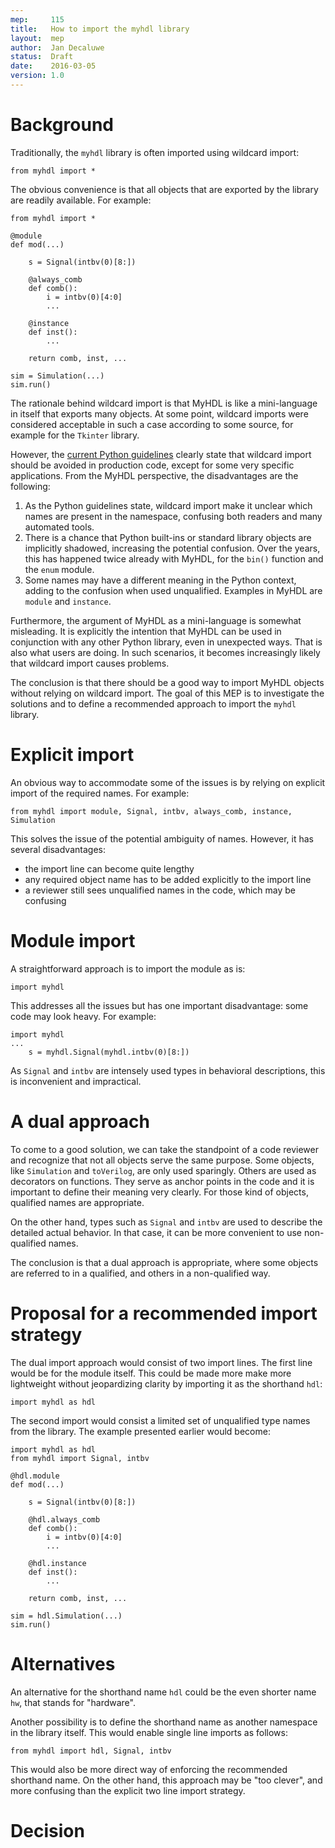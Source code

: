 ```yaml
---
mep:     115
title:   How to import the myhdl library
layout:  mep
author:  Jan Decaluwe
status:  Draft
date:    2016-03-05
version: 1.0
---
```


Background
==========

Traditionally, the `myhdl` library is often imported using wildcard import:

```
from myhdl import *
```

The obvious convenience is that all objects that are exported by the library are
readily available. For example:

```
from myhdl import *

@module
def mod(...)

    s = Signal(intbv(0)[8:])

    @always_comb
    def comb():
        i = intbv(0)[4:0]
        ...

    @instance
    def inst():
        ...

    return comb, inst, ...

sim = Simulation(...)
sim.run()
```

The rationale behind wildcard import is that MyHDL is like a mini-language in
itself that exports many objects. At some point, wildcard imports were
considered acceptable in such a case according to some source, for example for
the `Tkinter` library.

However, the [current Python guidelines][pep8] clearly state that wildcard
import should be avoided in production code, except for some very specific
applications. From the MyHDL perspective, the disadvantages are the following:

1. As the Python guidelines state, wildcard import make it unclear which names
are present in the namespace, confusing both readers and many automated tools.
2. There is a chance that Python built-ins or standard library objects are
implicitly shadowed, increasing the potential confusion. Over the years, this
has happened twice already with MyHDL, for the `bin()` function and the `enum`
module.  
3. Some names may have a different meaning in the Python context, adding to the
confusion when used unqualified. Examples in MyHDL are `module` and `instance`.

Furthermore, the argument of MyHDL as a mini-language is somewhat misleading.
It is explicitly the intention that MyHDL can be used in conjunction
with any other Python library, even in unexpected ways. That is also what
users are doing. In such scenarios, it becomes increasingly likely that
wildcard import causes problems.

The conclusion is that there should be a good way to import MyHDL objects
without relying on wildcard import. The goal of this MEP is to investigate the
solutions and to define a recommended approach to import the `myhdl` library.

[pep8]: https://www.python.org/dev/peps/pep-0008/#imports

Explicit import
===============

An obvious way to accommodate some of the issues is by relying on explicit
import of the required names. For example:

```
from myhdl import module, Signal, intbv, always_comb, instance, Simulation
```

This solves the issue of the potential ambiguity of names. However, it has
several disadvantages:

* the import line can become quite lengthy
* any required object name has to be added explicitly to the import line
* a reviewer still sees unqualified names in the code, which may be
confusing

Module import
=============

A straightforward approach is to import the module as is:

```
import myhdl
```

This addresses all the issues but has one important disadvantage: some
code may look heavy. For example:

```
import myhdl
...
    s = myhdl.Signal(myhdl.intbv(0)[8:])
```

As `Signal` and `intbv` are intensely used types in behavioral descriptions,
this is inconvenient and impractical.

A dual approach
===============

To come to a good solution, we can take the standpoint of a code reviewer and
recognize that not all objects  serve the same purpose. Some objects, like
`Simulation` and `toVerilog`, are only used sparingly. Others are used as
decorators on functions. They serve as anchor points in the code and it is
important to define their meaning very clearly. For those kind of objects,
qualified names are appropriate.

On the other hand, types such as `Signal` and `intbv` are used to describe the
detailed actual behavior. In that case, it can be more convenient to use
non-qualified names.

The conclusion is that a dual approach is appropriate, where some objects
are referred to in a qualified, and others in a non-qualified way.

Proposal for a recommended import strategy
==========================================

The dual import approach would consist of two import lines. The first line would
be for the module itself. This could be made more make more lightweight without
jeopardizing clarity by importing it as the shorthand `hdl`:

```
import myhdl as hdl
```

The second import would consist a limited set of unqualified type names from
the library. The example presented earlier would become:

```
import myhdl as hdl
from myhdl import Signal, intbv

@hdl.module
def mod(...)

    s = Signal(intbv(0)[8:])

    @hdl.always_comb
    def comb():
        i = intbv(0)[4:0]
        ...

    @hdl.instance
    def inst():
        ...

    return comb, inst, ...

sim = hdl.Simulation(...)
sim.run()
```

Alternatives
============

An alternative for the shorthand name `hdl` could be the even shorter name `hw`,
that stands for "hardware".

Another possibility is to define the shorthand name as another namespace
in the library itself. This would enable single line imports as follows:

```
from myhdl import hdl, Signal, intbv
```

This would also be more direct way of enforcing the recommended shorthand name.
On the other hand, this approach may be "too clever", and more confusing than
the explicit two line import strategy.

Decision
========



[mep-114]: https://github.com/jandecaluwe/myhdl/tree/mep-114
